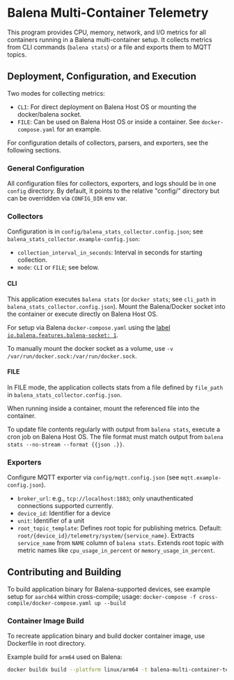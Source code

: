 # Balena Multi-Container Telemetry

This program provides CPU, memory, network, and I/O metrics for all containers running in a Balena multi-container
setup. It collects metrics from CLI commands (`balena stats`) or a file and exports them to MQTT topics.

## Deployment, Configuration, and Execution

Two modes for collecting metrics:

- `CLI`: For direct deployment on Balena Host OS or mounting the docker/balena socket.
- `FILE`: Can be used on Balena Host OS or inside a container. See `docker-compose.yaml` for an example.

For configuration details of collectors, parsers, and exporters, see the following sections.

### General Configuration

All configuration files for collectors, exporters, and logs should be in one `config` directory. By default, it points
to the relative "config/" directory but can be overridden via `CONFIG_DIR` env var.

### Collectors

Configuration is in `config/balena_stats_collector.config.json`; see `balena_stats_collector.example-config.json`:

- `collection_interval_in_seconds`: Interval in seconds for starting collection.
- `mode`: `CLI` or `FILE`; see below.

#### CLI

This application executes `balena stats` (or `docker stats`; see `cli_path` in `balena_stats_collector.config.json`).
Mount the Balena/Docker socket into the container or execute directly on Balena Host OS.

For setup via Balena `docker-compose.yaml` using the [label
`io.balena.features.balena-socket: 1`](https://docs.balena.io/reference/supervisor/docker-compose/#labels).

To manually mount the docker socket as a volume, use `-v /var/run/docker.sock:/var/run/docker.sock`.

#### FILE

In FILE mode, the application collects stats from a file defined by `file_path` in `balena_stats_collector.config.json`.

When running inside a container, mount the referenced file into the container.

To update file contents regularly with output from `balena stats`, execute a cron job on Balena Host OS. The file format
must match output from `balena stats --no-stream --format {{json .}}`.

### Exporters

Configure MQTT exporter via `config/mqtt.config.json` (see `mqtt.example-config.json`).

- `broker_url`: e.g., `tcp://localhost:1883`; only unauthenticated connections supported currently.
- `device_id`: Identifier for a device
- `unit`: Identifier of a unit
- `root_topic_template`: Defines root topic for publishing metrics. Default:
  `root/{device_id}/telemetry/system/{service_name}`. Extracts `service_name` from `NAME` column of
  `balena stats`. Extends root topic with metric names like `cpu_usage_in_percent` or `memory_usage_in_percent`.

## Contributing and Building

To build application binary for Balena-supported devices, see example setup for `aarch64` within cross-compile; usage:
`docker-compose -f cross-compile/docker-compose.yaml up --build`

### Container Image Build

To recreate application binary and build docker container image, use Dockerfile in root directory.

Example build for `arm64` used on Balena:

```sh
docker buildx build --platform linux/arm64 -t balena-multi-container-telemetry:arm64 .
```
